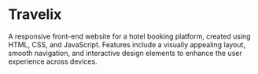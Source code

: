 # Travelix
A responsive front-end website for a hotel booking platform, created using HTML, CSS, and JavaScript. Features include a visually appealing layout, smooth navigation, and interactive design elements to enhance the user experience across devices.
